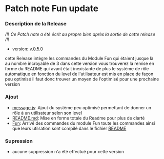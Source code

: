 # Patch note Fun update

### Description de la Release

*/!\ Ce Patch note a été écrit au propre bien après la sortie de cette release /!\\*

- version: [v.0.5.0](https://github.com/Merytek/Asteria_bot/releases/tag/v.0.5.0)

cette Release intègre les commandes du Module Fun qui étaient jusque là au nombre incroyable de 3 dans cette version vous trouverez la remise en forme du README qui avant était inexistante de plus le système de rôle automatique en fonction du level de l'utilisateur est mis en place de façon peu optimisé il faut donc trouver un moyen de l'optimisé pour une prochaine version

### Ajout

- [message.js](https://github.com/Merytek/Asteria_bot/main/tree/event/client/message.js): Ajout du système peu optimisé permettant de donner un rôle à un utilisateur selon son level
- [README.md](https://github.com/Merytek/Asteria_bot/main/tree/README.md): Mise en forme totale du Readme pour plus de clarté
- [Fun](https://github.com/Merytek/Asteria_bot/main/tree/command/Fun): Arrivé des commandes du module Fun toute les commandes ainsi que leurs utilsation sont compilé dans le fichier [README](https://github.com/Merytek/Asteria_bot/main/tree/README.md)

### Supression

- aucune suppression n'a été effectué pour cette version
